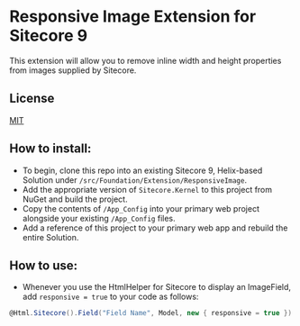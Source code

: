 # Responsive Image Extension for Sitecore 9

This extension will allow you to remove inline width and height properties from images supplied by Sitecore.

## License
[MIT](/LICENSE.md)

## How to install:
- To begin, clone this repo into an existing Sitecore 9, Helix-based Solution under `/src/Foundation/Extension/ResponsiveImage`.
- Add the appropriate version of `Sitecore.Kernel` to this project from NuGet and build the project.
- Copy the contents of `/App_Config` into your primary web project alongside your existing `/App_Config` files.
- Add a reference of this project to your primary web app and rebuild the entire Solution.

## How to use:
- Whenever you use the HtmlHelper for Sitecore to display an ImageField, add `responsive = true` to your code as follows:
```C#
@Html.Sitecore().Field("Field Name", Model, new { responsive = true })
```
